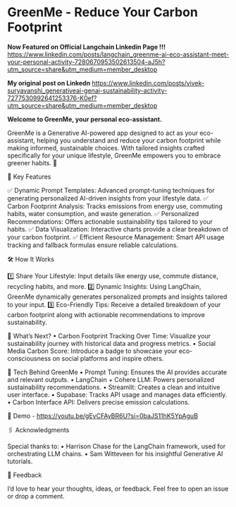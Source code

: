 # GreenMe - Reduce Your Carbon Footprint

**Now Featured on Official Langchain Linkedin Page !!!**
https://www.linkedin.com/posts/langchain_greenme-ai-eco-assistant-meet-your-personal-activity-7280670953502613504-aJ5h?utm_source=share&utm_medium=member_desktop

**My original post on Linkedn**
https://www.linkedin.com/posts/vivek-suryavanshi_generativeai-genai-sustainability-activity-7277530992641253376-K0ef?utm_source=share&utm_medium=member_desktop


**Welcome to GreenMe, your personal eco-assistant.**

GreenMe is a Generative AI-powered app designed to act as your eco-assistant, helping you understand and reduce your carbon footprint while making informed, sustainable choices. With tailored insights crafted specifically for your unique lifestyle, GreenMe empowers you to embrace greener habits. 🌱



🚀 Key Features

✅ Dynamic Prompt Templates: Advanced prompt-tuning techniques for generating personalized AI-driven insights from your lifestyle data.
✅ Carbon Footprint Analysis: Tracks emissions from energy use, commuting habits, water consumption, and waste generation.
✅ Personalized Recommendations: Offers actionable sustainability tips tailored to your habits.
✅ Data Visualization: Interactive charts provide a clear breakdown of your carbon footprint.
✅ Efficient Resource Management: Smart API usage tracking and fallback formulas ensure reliable calculations.

🛠️ How It Works

1️⃣ Share Your Lifestyle: Input details like energy use, commute distance, recycling habits, and more.
2️⃣ Dynamic Insights: Using LangChain, GreenMe dynamically generates personalized prompts and insights tailored to your input.
3️⃣ Eco-Friendly Tips: Receive a detailed breakdown of your carbon footprint along with actionable recommendations to improve sustainability.

🌟 What’s Next?
	•	Carbon Footprint Tracking Over Time: Visualize your sustainability journey with historical data and progress metrics.
	•	Social Media Carbon Score: Introduce a badge to showcase your eco-consciousness on social platforms and inspire others.

🧠 Tech Behind GreenMe
	•	Prompt Tuning: Ensures the AI provides accurate and relevant outputs.
	•	LangChain + Cohere LLM: Powers personalized sustainability recommendations.
	•	Streamlit: Creates a clean and intuitive user interface.
	•	Supabase: Tracks API usage and manages data efficiently.
	•	Carbon Interface API: Delivers precise emission calculations.


🎥 Demo - https://youtu.be/gEyCFAyBR6U?si=0baJS11hK5YpAguB

🖇️ Acknowledgments

Special thanks to:
	•	Harrison Chase for the LangChain framework, used for orchestrating LLM chains.
	•	Sam Witteveen for his insightful Generative AI tutorials.

💬 Feedback

I’d love to hear your thoughts, ideas, or feedback. Feel free to open an issue or drop a comment.
